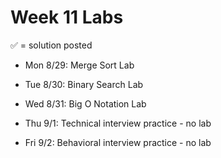 # Week 11 Labs

&#x2705; = solution posted

- Mon 8/29: Merge Sort Lab


- Tue 8/30: Binary Search Lab


- Wed 8/31: Big O Notation Lab


- Thu 9/1: Technical interview practice - no lab


- Fri 9/2: Behavioral interview practice - no lab

